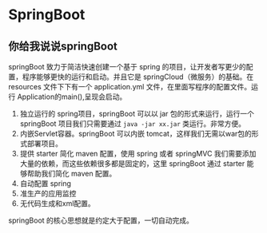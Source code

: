 # SpringBoot

## 你给我说说springBoot

springBoot 致力于简洁快速创建一个基于 spring 的项目，让开发者写更少的配置，程序能够更快的运行和启动。并且它是 springCloud（微服务）的基础。在 resources 文件下下有一个 application.yml 文件，在里面写程序的配置文件。运行 Application的main(),呈现会启动。
1. 独立运行的 spring项目，springBoot 可以以 jar 包的形式来运行，运行一个 springBoot 项目我们只需要通过 `java -jar xx.jar` 类运行。非常方便。
2. 内嵌Servlet容器。springBoot 可以内嵌 tomcat，这样我们无需以war包的形式部署项目。
3. 提供 starter 简化 maven 配置，使用 spring 或者 springMVC 我们需要添加大量的依赖，而这些依赖很多都是固定的，这里 springBoot 通过 starter 能够帮助我们简化 maven 配置。
4. 自动配置 spring
5. 准生产的应用监控
6. 无代码生成和xml配置。
   
springBoot 的核心思想就是约定大于配置，一切自动完成。 
